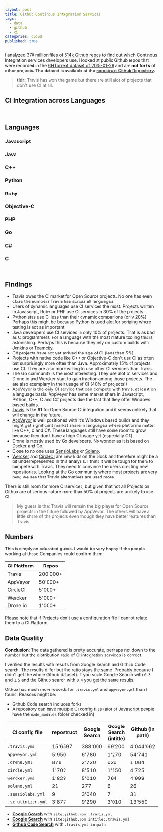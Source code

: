 ```yaml
---
layout: post
title: Github Continous Integration Services
tags:
  - data
  - github
  - ci
categories: cloud
published: true
---
```

I analyzed 370 million files of [614k Github repos](https://github.com/lukasmartinelli/repostruct/tree/master/repos)
to find out which Continous Integration services developers use.
I looked at public Github repos that were recorded in the [GHTorrent dataset
of 2015-01-29](http://ghtorrent.org/downloads.html) and are **not forks** of other projects.
The dataset is available at the [repostruct Github Repository](https://github.com/lukasmartinelli/repostruct).

> **tldr:** Travis has won the game but there are still alot of projects that don't use CI at all.

<link rel="stylesheet" href="/css/chart.css">
<script src="//cdn.jsdelivr.net/chart.js/1.0.2/Chart.min.js"></script>
<script src="/js/Chart.StackedBar.js"></script>

## CI Integration across Languages

<div class="chart">
<canvas id="ci-integration-chart" style="height: 500px;"></canvas>
<div class="legend" id="ci-integration-legend"></div>
</div>
<br clear="all" />

<script>

window.createLegend = function(legendId, chart) {
    var legendHolder = document.createElement('div');
    legendHolder.innerHTML = chart.generateLegend();
    document.getElementById(legendId).appendChild(legendHolder.firstChild);
};

window.githubIntegrationData = {
    "AppVeyor": {
        data: {
            javascript: 3181,
            java: 150,
            python: 573,
            ruby: 197,
            php: 224,
            cpp: 407,
            objc: 8,
            go: 17,
            csharp: 848,
            c: 345
        },
        color: "#46BFBD",
        highlight: "#5AD3D1"
    },
    "CircleCI": {
        data: {
            javascript: 719,
            java: 161,
            python: 156,
            ruby: 390,
            php: 84,
            cpp: 11 ,
            objc:10,
            go: 156,
            csharp: 2,
            c: 13

        },
        color: "#FDB45C",
        highlight: "#FFC870",
    },
    "Wercker": {
        data: {
            javascript: 847,
            java: 196,
            python: 183,
            ruby: 97,
            php: 37,
            cpp: 21,
            objc: 3,
            go: 431,
            csharp: 1,
            c: 12

        },
        color: "#C6388B",
        highlight: "#D559A2",
    },
    "Drone": {
        data: {
            javascript: 97,
            java: 21,
            python: 58,
            ruby: 43,
            php: 11,
            cpp: 8,
            objc: 0,
            go: 634,
            csharp: 0,
            c: 6
        },
        color: "#4D5360",
        highlight: "#616774",
    },
    "Travis": {
        data: {
            javascript: 58234,
            java: 17675,
            python: 19339,
            ruby: 20217,
            php: 19359,
            cpp: 5760,
            objc: 5221,
            go: 5943,
            csharp: 698,
            c: 4151
        },
        color: "#F7464A",
        highlight: "#FF5A5E",
    },
    "No CI": {
        data: {
            javascript: 162454,
            java: 136799,
            python: 81857,
            ruby: 51854,
            php: 55214,
            cpp: 45635,
            objc: 30060,
            go: 11089,
            csharp: 35387,
            c: 44602
        },
        color: "#ccc",
        highlight: "#ddd",
    }
};
window.chartData = function(lang) {
    var data = [];
    for (var key in window.githubIntegrationData) {
        if (window.githubIntegrationData.hasOwnProperty(key)) {
            var provider = window.githubIntegrationData[key];
            var value = provider.data[lang];
            data.push({
                label: key,
                color: provider.color,
                highlight: provider.highlight,
                value: value
            });
        }
    }
    return data;
};
window.createDoughnutChart = function(chartId, lang) {
    var data = window.chartData(lang);
    var ctx = document.getElementById(chartId).getContext("2d");
    var chart = new Chart(ctx).Doughnut(data, {
         animation: false,
    });
    return chart;
};
</script>

<script>
(function() {
var datasets = [];
for (var key in window.githubIntegrationData) {
    if (window.githubIntegrationData.hasOwnProperty(key)) {
        var provider = window.githubIntegrationData[key];
        var valuesArray = [];
        for (var seriesKey in provider.data) {
            if(provider.data.hasOwnProperty(seriesKey)) {
                valuesArray.push(provider.data[seriesKey])
            }
        }
        datasets.push({
            label: key,
            fillColor: provider.color,
            highlightFill: provider.highlight,
            data: valuesArray
        });
    }
}

var data = {
    labels: ["Javascript", "Java", "Python", "Ruby", "PHP", "C++", "Objective-C", "Go", "C#", "C"],
    datasets: datasets
};

var ctx = document.getElementById("ci-integration-chart").getContext("2d");
var chart = new Chart(ctx).StackedBar(data, {
     barShowStroke: false,
});
var legendHolder = document.createElement('div');
legendHolder.innerHTML = chart.generateLegend();
document.getElementById('ci-integration-legend').appendChild(legendHolder.firstChild);

})();

</script>

## Languages

<div class="chart">
<div class="legend" id="legend-languages"></div>
</div>
<div class="chart-section">
<h3>Javascript</h3>
<canvas style="width: 200px; height: 180px;" id="chart-javascript"></canvas>
</div>
<div class="chart-section">
<h3>Java</h3>
<canvas style="width: 200px; height: 180px;" id="chart-java"></canvas>
</div>
<div class="chart-section">
<h3>C++</h3>
<canvas style="width: 200px; height: 180px;" id="chart-cpp"></canvas>
</div>
<div class="chart-section">
<h3>Python</h3>
<canvas style="width: 200px; height: 180px;" id="chart-python"></canvas>
</div>
<div class="chart-section">
<h3>Ruby</h3>
<canvas style="width: 200px; height: 180px;" id="chart-ruby"></canvas>
</div>
<div class="chart-section">
<h3>Objective-C</h3>
<canvas style="width: 200px; height: 180px;" id="chart-objc"></canvas>
</div>
<div class="chart-section">
<h3>PHP</h3>
<canvas style="width: 200px; height: 180px;" id="chart-php"></canvas>
</div>
<div class="chart-section">
<h3>Go</h3>
<canvas style="width: 200px; height: 180px;" id="chart-golang"></canvas>
</div>
<div class="chart-section">
<h3>C#</h3>
<canvas style="width: 200px; height: 180px;" id="chart-csharp"></canvas>
</div>
<div class="chart-section">
<h3>C</h3>
<canvas style="width: 200px; height: 180px;" id="chart-c"></canvas>
</div>
<br clear="all" />

<script>
(function() {
    var goChart = window.createDoughnutChart('chart-golang', 'go');
    var jsChart = window.createDoughnutChart('chart-javascript', 'javascript');
    var javaChart = window.createDoughnutChart('chart-java', 'java');
    var cppChart = window.createDoughnutChart('chart-cpp', 'cpp');
    var pythonChart = window.createDoughnutChart('chart-python', 'python');
    var rubyChart = window.createDoughnutChart('chart-ruby', 'ruby');
    var phpChart = window.createDoughnutChart('chart-php', 'php');
    var objcChart = window.createDoughnutChart('chart-objc', 'objc');
    var csharpChart = window.createDoughnutChart('chart-csharp', 'csharp');
    var cChart = window.createDoughnutChart('chart-c', 'c');
    createLegend('legend-languages', goChart);
})();
</script>

## Findings

- Travis owns the CI market for Open Source projects.
  No one has even close the numbers Travis has across all languages.
- Users of dynamic languages use CI services the most.
  Projects written in Javascript, Ruby or PHP use CI services in 30% of the projects.
- Pythonistas use CI less than their dynamic companions (only 20%).
  Perhaps this might be because Python is used alot for scriping where testing
  is not as important.
- Java developers use CI services in only 10% of projects. That is as bad as C programmers.
  For a language with the most mature tooling this is astonishing.
  Perhaps this is because they rely on custom builds with [Jenkins](https://jenkins-ci.org/)
  or [Teamcity](https://www.jetbrains.com/teamcity/).
- C# projects have not yet arrived the age of CI (less than 5%).
- Projects with native code like C++ or Objective-C don't use CI as often but surprisingly more often
  than Java. Approximately 15% of projects use CI. They are also more willing to use other CI services than Travis.
- The Go community is the most interesting. They use alot of services and Drone.io and Wercker
  start to gain traction among those projects. The are also exemplary
  in their usage of CI (40% of projects!)
- AppVeyor is the only CI service that can compete with travis, at least on a language basis.
  AppVeyor has some market share in Javascript, Python, C++, C and C# projects
  due the fact that they offer Windows based builds.
- [Travis](https://travis-ci.org/) is the **#1** for Open Source CI integration and it
  seems unlikely that will change in the future.
- [AppVeyor](http://www.appveyor.com/) is well positioned with it's Windows based builds and they might get significant market share in
  languages where platforms matter like C++, C and C#.
   These languages still have some room to grow because they don't have a high CI usage yet (especially C#).
- [Drone](http://drone.io/) is mostly used by Go developers. No wonder as it is based on Docker and Go.
- Close to no one uses [SensioLabs](https://sensiolabs.com/) or [Solano](https://www.solanolabs.com/).
- [Wercker](http://wercker.com/) and [CircleCI](https://circleci.com/) are new kids on the block and
   therefore might be a bit underrepresented in this analysis.
   I think it will be tough for them to compete with Travis.  They need to convince the users creating new repositories.
   Looking at the Go community where most projects are very new, we see that Travis alternatives are used more.

There is still room for more CI services, but given that not all Projects on Github
are of serious nature more than 50% of projects are unlikely to use CI.

> My guess is that Travis will remain the big player for Open Source projects in the future followed by AppVeyor.
The others will have a little share of the projects even though they have better features than Travis.

## Numbers

This is simply an educated guess. I would be very happy if the people working at those
Companies could confirm them.

CI Platform | Repos
------------|-----------
Travis      | 200'000+
AppVeyor    | 50'000+
CircleCI    | 5'000+
Wercker     | 5'000+
Drone.io    | 1'000+

Please note that if Projects don't use a configuration file I cannot relate them to a CI Platform.

## Data Quality

**Conclusion**: The data gathered is pretty accurate, perhaps not down to the number but the
distribution ratio of CI integration services is correct.

I verified the results with results from Google Search and Github Code search.
The results differ but the ratio stays the same (Probably because I didn't get
the whole Github dataset).
If you scale Google Search with `0.3` and `1.5` and the Github search with `0.4` you get the same results.

Github has much more records for `.travis.yml` and `appveyor.yml` than I found.
Reasons might be:

- Github Code search includes forks
- A repository can have multiple CI config files (alot of Javascript people have the
  `node_modules` folder checked in)

CI config file    | repostruct   | Google Search  | Google Search (intitle)  | Github (in path)
------------------|--------------|----------------|--------------------------|-----------------
`.travis.yml`     | 15'6597      | 388'000        | 69'200                   | 4'044'062
`appveyor.yml`    | 5'950        | 6'780          | 1'270                    | 54'741
`.drone.yml`      | 878          | 2'720          | 626                      | 1'084
`circle.yml`      | 1'702        | 8'510          | 1'150                    | 4'725
`wercker.yml`     | 1'828        | 5'010          | 764                      | 4'999
`solano.yml`      | 21           | 277            | 6                        | 26
`.sensiolabs.yml` | 9            | 3'040          | 7                        | 31
`.scrutinizer.yml`| 3'877        | 9'290          | 3'010                    | 13'550

- **[Google Search](https://www.google.ch/search?q=.travis.yml+site:github.com)** with `site:github.com .travis.yml`
- **[Google Search](https://www.google.ch/search?q=intitle:.travis.yml+site:github.com)** with `site:github.com intitle:.travis.yml`
- **[Github Code Search](https://github.com/search?utf8=%E2%9C%93&q=.travis.yml+in%3Apath&type=Code&ref=searchresults)** with `.travis.yml in:path`
